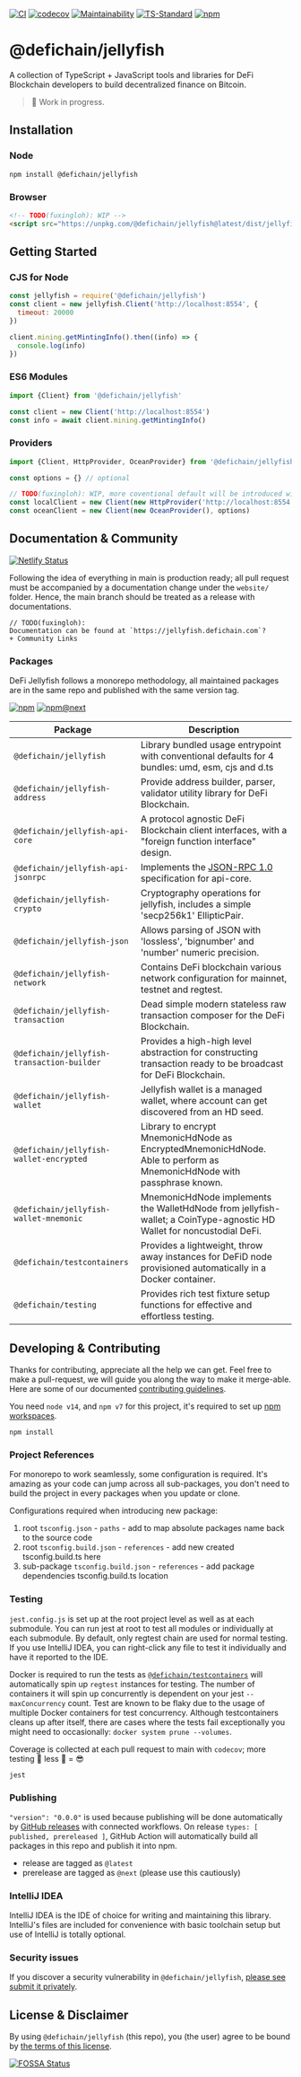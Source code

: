 [![CI](https://github.com/DeFiCh/jellyfish/actions/workflows/ci.yml/badge.svg)](https://github.com/DeFiCh/jellyfish/actions/workflows/ci.yml)
[![codecov](https://codecov.io/gh/DeFiCh/jellyfish/branch/main/graph/badge.svg?token=IYL9K0WROA)](https://codecov.io/gh/DeFiCh/jellyfish)
[![Maintainability](https://api.codeclimate.com/v1/badges/7019f1d74a0500951b2a/maintainability)](https://codeclimate.com/github/DeFiCh/jellyfish/maintainability)
[![TS-Standard](https://badgen.net/badge/code%20style/ts-standard/blue?icon=typescript)](https://github.com/standard/ts-standard)
[![npm](https://img.shields.io/npm/v/@defichain/jellyfish)](https://www.npmjs.com/package/@defichain/jellyfish)

# @defichain/jellyfish

A collection of TypeScript + JavaScript tools and libraries for DeFi Blockchain developers to build decentralized
finance on Bitcoin.

> 🚧 Work in progress.

## Installation

### Node

```shell
npm install @defichain/jellyfish
```

### Browser

```html
<!-- TODO(fuxingloh): WIP -->
<script src="https://unpkg.com/@defichain/jellyfish@latest/dist/jellyfish.umd.js"/>
```

## Getting Started

### CJS for Node

```js
const jellyfish = require('@defichain/jellyfish')
const client = new jellyfish.Client('http://localhost:8554', {
  timeout: 20000
})

client.mining.getMintingInfo().then((info) => {
  console.log(info)
})
```

### ES6 Modules

```js
import {Client} from '@defichain/jellyfish'

const client = new Client('http://localhost:8554')
const info = await client.mining.getMintingInfo()
```

### Providers

```js
import {Client, HttpProvider, OceanProvider} from '@defichain/jellyfish'

const options = {} // optional

// TODO(fuxingloh): WIP, more coventional default will be introduced with convenience
const localClient = new Client(new HttpProvider('http://localhost:8554'), options)
const oceanClient = new Client(new OceanProvider(), options)
```

## Documentation & Community

[![Netlify Status](https://api.netlify.com/api/v1/badges/c5b7a65e-aeec-4e12-a7b7-300cbc1a8069/deploy-status)](https://app.netlify.com/sites/cranky-franklin-5e59ef/deploys)

Following the idea of everything in main is production ready; all pull request must be accompanied by a documentation
change under the `website/` folder. Hence, the main branch should be treated as a release with documentations.

```
// TODO(fuxingloh): 
Documentation can be found at `https://jellyfish.defichain.com`?
+ Community Links
```

### Packages

DeFi Jellyfish follows a monorepo methodology, all maintained packages are in the same repo and published with the same
version tag.

[![npm](https://img.shields.io/npm/v/@defichain/jellyfish)](https://www.npmjs.com/package/@defichain/jellyfish/v/latest)
[![npm@next](https://img.shields.io/npm/v/@defichain/jellyfish/next)](https://www.npmjs.com/package/@defichain/jellyfish/v/next)

Package                                            | Description
---------------------------------------------------|-------------
`@defichain/jellyfish`                             | Library bundled usage entrypoint with conventional defaults for 4 bundles: umd, esm, cjs and d.ts
`@defichain/jellyfish-address`                     | Provide address builder, parser, validator utility library for DeFi Blockchain.
`@defichain/jellyfish-api-core`                    | A protocol agnostic DeFi Blockchain client interfaces, with a "foreign function interface" design.
`@defichain/jellyfish-api-jsonrpc`                 | Implements the [JSON-RPC 1.0](https://www.jsonrpc.org/specification_v1) specification for api-core.
`@defichain/jellyfish-crypto`                      | Cryptography operations for jellyfish, includes a simple 'secp256k1' EllipticPair.
`@defichain/jellyfish-json`                        | Allows parsing of JSON with 'lossless', 'bignumber' and 'number' numeric precision.
`@defichain/jellyfish-network`                     | Contains DeFi blockchain various network configuration for mainnet, testnet and regtest.
`@defichain/jellyfish-transaction`                 | Dead simple modern stateless raw transaction composer for the DeFi Blockchain.
`@defichain/jellyfish-transaction-builder`         | Provides a high-high level abstraction for constructing transaction ready to be broadcast for DeFi Blockchain.
`@defichain/jellyfish-wallet`                      | Jellyfish wallet is a managed wallet, where account can get discovered from an HD seed.
`@defichain/jellyfish-wallet-encrypted`            | Library to encrypt MnemonicHdNode as EncryptedMnemonicHdNode. Able to perform as MnemonicHdNode with passphrase known. 
`@defichain/jellyfish-wallet-mnemonic`             | MnemonicHdNode implements the WalletHdNode from jellyfish-wallet; a CoinType-agnostic HD Wallet for noncustodial DeFi.
`@defichain/testcontainers`                        | Provides a lightweight, throw away instances for DeFiD node provisioned automatically in a Docker container.
`@defichain/testing`                               | Provides rich test fixture setup functions for effective and effortless testing.

## Developing & Contributing

Thanks for contributing, appreciate all the help we can get. Feel free to make a pull-request, we will guide you along
the way to make it merge-able. Here are some of our documented [contributing guidelines](CONTRIBUTING.md).

You need `node v14`, and `npm v7` for this project, it's required to set
up [npm workspaces](https://docs.npmjs.com/cli/v7/using-npm/workspaces).

```shell
npm install
```

### Project References

For monorepo to work seamlessly, some configuration is required. It's amazing as your code can jump across all sub-packages, you don't need to build the project in every packages when you update or clone.

Configurations required when introducing new package:

1. root `tsconfig.json` - `paths` - add to map absolute packages name back to the source code
2. root `tsconfig.build.json` - `references` - add new created tsconfig.build.ts here
3. sub-package `tsconfig.build.json` - `references` - add package dependencies tsconfig.build.ts location

### Testing

`jest.config.js` is set up at the root project level as well as at each submodule. You can run jest at root to test all
modules or individually at each submodule. By default, only regtest chain are used for normal testing. If you use
IntelliJ IDEA, you can right-click any file to test it individually and have it reported to the IDE.

Docker is required to run the tests as [`@defichain/testcontainers`](./packages/testcontainers) will automatically spin
up `regtest` instances for testing. The number of containers it will spin up concurrently is dependent on your
jest `--maxConcurrency` count. Test are known to be flaky due to the usage of multiple Docker containers for test
concurrency. Although testcontainers cleans up after itself, there are cases where the tests fail exceptionally you
might need to occasionally: `docker system prune --volumes`.

Coverage is collected at each pull request to main with `codecov`; more testing 🚀 less 🐛 = 😎

```shell
jest
```

### Publishing

`"version": "0.0.0"` is used because publishing will be done automatically
by [GitHub releases](https://github.com/DeFiCh/jellyfish/releases) with connected workflows. On
release `types: [ published, prereleased ]`, GitHub Action will automatically build all packages in this repo and
publish it into npm.

* release are tagged as `@latest`
* prerelease are tagged as `@next` (please use this cautiously)

### IntelliJ IDEA

IntelliJ IDEA is the IDE of choice for writing and maintaining this library. IntelliJ's files are included for
convenience with basic toolchain setup but use of IntelliJ is totally optional.

### Security issues

If you discover a security vulnerability in
`@defichain/jellyfish`, [please see submit it privately](https://github.com/DeFiCh/.github/blob/main/SECURITY.md).

## License & Disclaimer

By using `@defichain/jellyfish` (this repo), you (the user) agree to be bound by [the terms of this license](LICENSE).

[![FOSSA Status](https://app.fossa.com/api/projects/git%2Bgithub.com%2FDeFiCh%2Fjellyfish.svg?type=large)](https://app.fossa.com/projects/git%2Bgithub.com%2FDeFiCh%2Fjellyfish?ref=badge_large)
